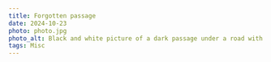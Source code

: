 ```yaml
---
title: Forgotten passage
date: 2024-10-23
photo: photo.jpg
photo_alt: Black and white picture of a dark passage under a road with someone walking under it
tags: Misc
---
```

